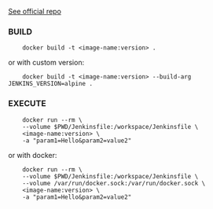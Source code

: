 [See official repo](https://github.com/jenkinsci/jenkinsfile-runner)

### BUILD
```
    docker build -t <image-name:version> .
```

or with custom version:

```
    docker build -t <image-name:version> --build-arg JENKINS_VERSION=alpine .
```


### EXECUTE
```
    docker run --rm \
	--volume $PWD/Jenkinsfile:/workspace/Jenkinsfile \
	<image-name:version> \
	-a "param1=Hello&param2=value2"
```

or with docker:

```
    docker run --rm \
	--volume $PWD/Jenkinsfile:/workspace/Jenkinsfile \
	--volume /var/run/docker.sock:/var/run/docker.sock \
	<image-name:version> \
	-a "param1=Hello&param2=value2"
```

